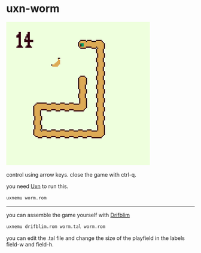 # uxn-worm

![preview image](preview.png)

control using arrow keys. close the game with ctrl-q.

you need [Uxn](https://100r.co/site/uxn.html) to run this.
```bash
uxnemu worm.rom
```
---
you can assemble the game yourself with [Drifblim](https://wiki.xxiivv.com/site/drifblim.html)
```bash
uxnemu drifblim.rom worm.tal worm.rom
```
you can edit the .tal file and change the size of the playfield in the labels field-w and field-h.
